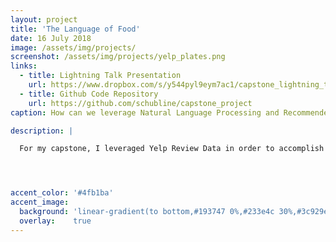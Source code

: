 ```yaml
---
layout: project
title: 'The Language of Food'
date: 16 July 2018
image: /assets/img/projects/
screenshot: /assets/img/projects/yelp_plates.png
links:
  - title: Lightning Talk Presentation
    url: https://www.dropbox.com/s/y544pyl9eym7ac1/capstone_lightning_talk_presentation.pdf?dl=0
  - title: Github Code Repository
    url: https://github.com/schubline/capstone_project
caption: How can we leverage Natural Language Processing and Recommender Systems to improve dining experiences?

description: |

  For my capstone, I leveraged Yelp Review Data in order to accomplish the a few things. On one had, build recommender algorithms for users/reviewers (comparing and contrasting item based vs content based). One based on restaurant ratings, and another based on calculated sentiment score of reviews. On the other hand, form the business side, use Natural language Processing on reviews so that they can ascertain areas of improvement/ things to keep doing that patrons like and enjoy.




accent_color: '#4fb1ba'
accent_image:
  background: 'linear-gradient(to bottom,#193747 0%,#233e4c 30%,#3c929e 50%,#d5d5d4 70%,#cdccc8 100%)'
  overlay:    true
---
```

